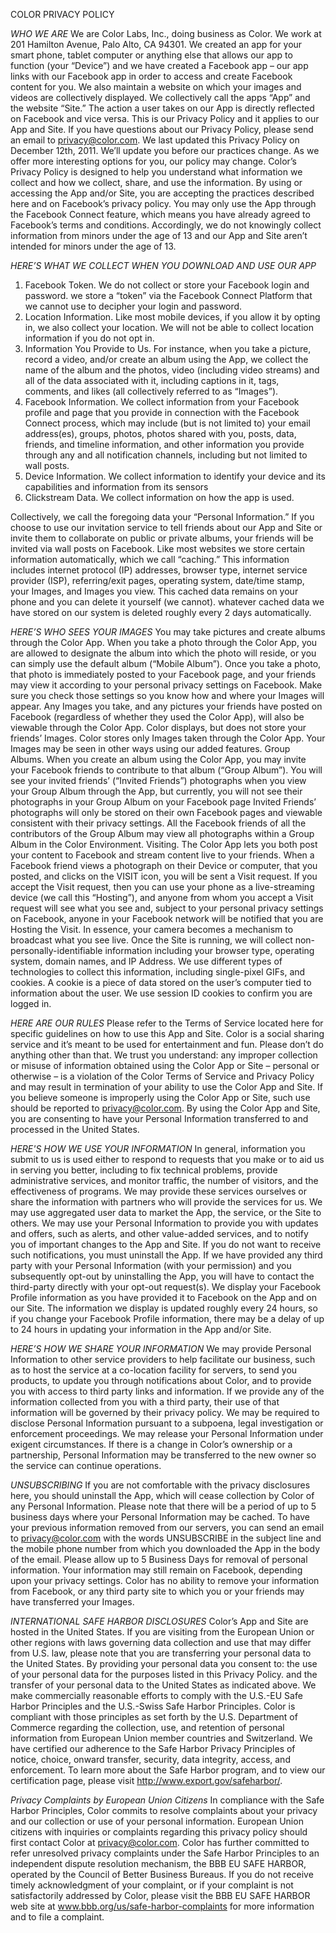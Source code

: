 COLOR PRIVACY POLICY

_WHO WE ARE_ We are Color Labs, Inc., doing business as Color. We work at 201 Hamilton Avenue, Palo Alto, CA 94301. We created an app for your smart phone, tablet computer or anything else that allows our app to function (your “Device”) and we have created a Facebook app – our app links with our Facebook app in order to access and create Facebook content for you. We also maintain a website on which your images and videos are collectively displayed. We collectively call the apps “App” and the website “Site.” The action a user takes on our App is directly reflected on Facebook and vice versa. This is our Privacy Policy and it applies to our App and Site. If you have questions about our Privacy Policy, please send an email to privacy@color.com. We last updated this Privacy Policy on December 12th, 2011. We’ll update you before our practices change. As we offer more interesting options for you, our policy may change. Color’s Privacy Policy is designed to help you understand what information we collect and how we collect, share, and use the information. By using or accessing the App and/or Site, you are accepting the practices described here and on Facebook’s privacy policy. You may only use the App through the Facebook Connect feature, which means you have already agreed to Facebook’s terms and conditions. Accordingly, we do not knowingly collect information from minors under the age of 13 and our App and Site aren’t intended for minors under the age of 13.

_HERE’S WHAT WE COLLECT WHEN YOU DOWNLOAD AND USE OUR APP_

1.  Facebook Token. We do not collect or store your Facebook login and password. we store a “token” via the Facebook Connect Platform that we cannot use to decipher your login and password.
2.  Location Information. Like most mobile devices, if you allow it by opting in, we also collect your location. We will not be able to collect location information if you do not opt in.
3.  Information You Provide to Us. For instance, when you take a picture, record a video, and/or create an album using the App, we collect the name of the album and the photos, video (including video streams) and all of the data associated with it, including captions in it, tags, comments, and likes (all collectively referred to as “Images”).
4.  Facebook Information. We collect information from your Facebook profile and page that you provide in connection with the Facebook Connect process, which may include (but is not limited to) your email address(es), groups, photos, photos shared with you, posts, data, friends, and timeline information, and other information you provide through any and all notification channels, including but not limited to wall posts.
5.  Device Information. We collect information to identify your device and its capabilities and information from its sensors
6.  Clickstream Data. We collect information on how the app is used.

Collectively, we call the foregoing data your “Personal Information.” If you choose to use our invitation service to tell friends about our App and Site or invite them to collaborate on public or private albums, your friends will be invited via wall posts on Facebook. Like most websites we store certain information automatically, which we call “caching.” This information includes internet protocol (IP) addresses, browser type, internet service provider (ISP), referring/exit pages, operating system, date/time stamp, your Images, and Images you view. This cached data remains on your phone and you can delete it yourself (we cannot). whatever cached data we have stored on our system is deleted roughly every 2 days automatically.

_HERE’S WHO SEES YOUR IMAGES_ You may take pictures and create albums through the Color App. When you take a photo through the Color App, you are allowed to designate the album into which the photo will reside, or you can simply use the default album (“Mobile Album”). Once you take a photo, that photo is immediately posted to your Facebook page, and your friends may view it according to your personal privacy settings on Facebook. Make sure you check those settings so you know how and where your Images will appear. Any Images you take, and any pictures your friends have posted on Facebook (regardless of whether they used the Color App), will also be viewable through the Color App. Color displays, but does not store your friends’ Images. Color stores only Images taken through the Color App. Your Images may be seen in other ways using our added features. Group Albums. When you create an album using the Color App, you may invite your Facebook friends to contribute to that album (“Group Album”). You will see your invited friends’ (“Invited Friends”) photographs when you view your Group Album through the App, but currently, you will not see their photographs in your Group Album on your Facebook page Invited Friends’ photographs will only be stored on their own Facebook pages and viewable consistent with their privacy settings. All the Facebook friends of all the contributors of the Group Album may view all photographs within a Group Album in the Color Environment. Visiting. The Color App lets you both post your content to Facebook and stream content live to your friends. When a Facebook friend views a photograph on their Device or computer, that you posted, and clicks on the VISIT icon, you will be sent a Visit request. If you accept the Visit request, then you can use your phone as a live-streaming device (we call this “Hosting”), and anyone from whom you accept a Visit request will see what you see and, subject to your personal privacy settings on Facebook, anyone in your Facebook network will be notified that you are Hosting the Visit. In essence, your camera becomes a mechanism to broadcast what you see live. Once the Site is running, we will collect non-personally-identifiable information including your browser type, operating system, domain names, and IP Address. We use different types of technologies to collect this information, including single-pixel GIFs, and cookies. A cookie is a piece of data stored on the user’s computer tied to information about the user. We use session ID cookies to confirm you are logged in.

_HERE ARE OUR RULES_ Please refer to the Terms of Service located here for specific guidelines on how to use this App and Site. Color is a social sharing service and it’s meant to be used for entertainment and fun. Please don’t do anything other than that. We trust you understand: any improper collection or misuse of information obtained using the Color App or Site – personal or otherwise – is a violation of the Color Terms of Service and Privacy Policy and may result in termination of your ability to use the Color App and Site. If you believe someone is improperly using the Color App or Site, such use should be reported to privacy@color.com. By using the Color App and Site, you are consenting to have your Personal Information transferred to and processed in the United States.

_HERE'S HOW WE USE YOUR INFORMATION_ In general, information you submit to us is used either to respond to requests that you make or to aid us in serving you better, including to fix technical problems, provide administrative services, and monitor traffic, the number of visitors, and the effectiveness of programs. We may provide these services ourselves or share the information with partners who will provide the services for us. We may use aggregated user data to market the App, the service, or the Site to others. We may use your Personal Information to provide you with updates and offers, such as alerts, and other value-added services, and to notify you of important changes to the App and Site. If you do not want to receive such notifications, you must uninstall the App. If we have provided any third party with your Personal Information (with your permission) and you subsequently opt-out by uninstalling the App, you will have to contact the third-party directly with your opt-out request(s). We display your Facebook Profile information as you have provided it to Facebook on the App and on our Site. The information we display is updated roughly every 24 hours, so if you change your Facebook Profile information, there may be a delay of up to 24 hours in updating your information in the App and/or Site.

_HERE’S HOW WE SHARE YOUR INFORMATION_ We may provide Personal Information to other service providers to help facilitate our business, such as to host the service at a co-location facility for servers, to send you products, to update you through notifications about Color, and to provide you with access to third party links and information. If we provide any of the information collected from you with a third party, their use of that information will be governed by their privacy policy. We may be required to disclose Personal Information pursuant to a subpoena, legal investigation or enforcement proceedings. We may release your Personal Information under exigent circumstances. If there is a change in Color’s ownership or a partnership, Personal Information may be transferred to the new owner so the service can continue operations.

_UNSUBSCRIBING_ If you are not comfortable with the privacy disclosures here, you should uninstall the App, which will cease collection by Color of any Personal Information. Please note that there will be a period of up to 5 business days where your Personal Information may be cached. To have your previous information removed from our servers, you can send an email to privacy@color.com with the words UNSUBSCRIBE in the subject line and the mobile phone number from which you downloaded the App in the body of the email. Please allow up to 5 Business Days for removal of personal information. Your information may still remain on Facebook, depending upon your privacy settings. Color has no ability to remove your information from Facebook, or any third party site to which you or your friends may have transferred your Images.

_INTERNATIONAL SAFE HARBOR DISCLOSURES_ Color’s App and Site are hosted in the United States. If you are visiting from the European Union or other regions with laws governing data collection and use that may differ from U.S. law, please note that you are transferring your personal data to the United States. By providing your personal data you consent to: the use of your personal data for the purposes listed in this Privacy Policy. and the transfer of your personal data to the United States as indicated above. We make commercially reasonable efforts to comply with the U.S.-EU Safe Harbor Principles and the U.S.-Swiss Safe Harbor Principles. Color is compliant with those principles as set forth by the U.S. Department of Commerce regarding the collection, use, and retention of personal information from European Union member countries and Switzerland. We have certified our adherence to the Safe Harbor Privacy Principles of notice, choice, onward transfer, security, data integrity, access, and enforcement. To learn more about the Safe Harbor program, and to view our certification page, please visit http://www.export.gov/safeharbor/.

_Privacy Complaints by European Union Citizens_ In compliance with the Safe Harbor Principles, Color commits to resolve complaints about your privacy and our collection or use of your personal information. European Union citizens with inquiries or complaints regarding this privacy policy should first contact Color at privacy@color.com. Color has further committed to refer unresolved privacy complaints under the Safe Harbor Principles to an independent dispute resolution mechanism, the BBB EU SAFE HARBOR, operated by the Council of Better Business Bureaus. If you do not receive timely acknowledgment of your complaint, or if your complaint is not satisfactorily addressed by Color, please visit the BBB EU SAFE HARBOR web site at www.bbb.org/us/safe-harbor-complaints for more information and to file a complaint.